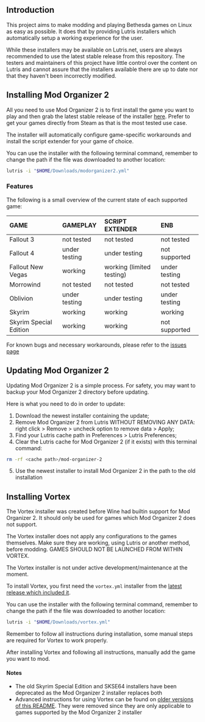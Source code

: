 ## Introduction

This project aims to make modding and playing Bethesda games on Linux as easy as possible. It does that by providing Lutris installers which automatically setup a working experience for the user.

While these installers may be available on Lutris.net, users are always recommended to use the latest stable release from this repository. The testers and maintainers of this project have little control over the content on Lutris and cannot assure that the installers available there are up to date nor that they haven't been incorrectly modified.

## Installing Mod Organizer 2

All you need to use Mod Organizer 2 is to first install the game you want to play and then grab the latest stable release of the installer [here](https://github.com/rockerbacon/lutris-skyrimse-installers/releases). Prefer to get your games directly from Steam as that is the most tested use case.

The installer will automatically configure game-specific workarounds and install the script extender for your game of choice.

You can use the installer with the following terminal command, remember to change the path if the file was downloaded to another location:
```bash
lutris -i "$HOME/Downloads/modorganizer2.yml"
```

### Features

The following is a small overview of the current state of each supported game:

| GAME                   | GAMEPLAY      | SCRIPT EXTENDER           | ENB           |
| :--------------------- | :------------ | :------------------------ | :------------ |
| Fallout 3              | not tested    | not tested                | not tested    |
| Fallout 4              | under testing | under testing             | not supported |
| Fallout New Vegas      | working       | working (limited testing) | under testing |
| Morrowind              | not tested    | not tested                | not tested    |
| Oblivion               | under testing | under testing             | under testing |
| Skyrim                 | working       | working                   | working       |
| Skyrim Special Edition | working       | working                   | not supported |

For known bugs and necessary workarounds, please refer to the [issues page](https://github.com/rockerbacon/lutris-skyrimse-installers/issues?q=is:issue+is:open+label:bug+)

## Updating Mod Organizer 2

Updating Mod Organizer 2 is a simple process. For safety, you may want to backup your Mod Organizer 2 directory before updating.

Here is what you need to do in order to update:

1. Download the newest installer containing the update;
2. Remove Mod Organizer 2 from Lutris WITHOUT REMOVING ANY DATA: right click > Remove > uncheck option to remove data > Apply;
3. Find your Lutris cache path in Preferences > Lutris Preferences;
4. Clear the Lutris cache for Mod Organizer 2 (if it exists) with this terminal command: 
  ```bash
  rm -rf <cache path>/mod-organizer-2
  ```
5. Use the newest installer to install Mod Organizer 2 in the path to the old installation

## Installing Vortex

The Vortex installer was created before Wine had builtin support for Mod Organizer 2. It should only be used for games which Mod Organizer 2 does not support.

The Vortex installer does not apply any configurations to the games themselves. Make sure they are working, using Lutris or another method, before modding. GAMES SHOULD NOT BE LAUNCHED FROM WITHIN VORTEX.

The Vortex installer is not under active development/maintenance at the moment.

To install Vortex, you first need the `vortex.yml` installer from the [latest release which included it](https://github.com/rockerbacon/lutris-skyrimse-installers/releases/tag/1.9.3).

You can use the installer with the following terminal command, remember to change the path if the file was downloaded to another location:
```bash
lutris -i "$HOME/Downloads/vortex.yml"
```

Remember to follow all instructions during installation, some manual steps are required for Vortex to work properly.

After installing Vortex and following all instructions, manually add the game you want to mod.

#### Notes

- The old Skyrim Special Edition and SKSE64 installers have been deprecated as the Mod Organizer 2 installer replaces both
- Advanced instructions for using Vortex can be found on [older versions of this README](https://github.com/rockerbacon/lutris-skyrimse-installers/tree/0203cd1fdc9832152ae1d87c488c7492ea3ecc61). They were removed since they are only applicable to games supported by the Mod Organizer 2 installer
